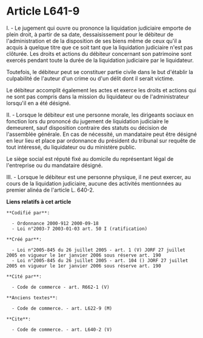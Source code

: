 # Article L641-9

I. - Le jugement qui ouvre ou prononce la liquidation judiciaire emporte de plein droit, à partir de sa date, dessaisissement
pour le débiteur de l'administration et de la disposition de ses biens même de ceux qu'il a acquis à quelque titre que ce
soit tant que la liquidation judiciaire n'est pas clôturée. Les droits et actions du débiteur concernant son patrimoine sont
exercés pendant toute la durée de la liquidation judiciaire par le liquidateur.

Toutefois, le débiteur peut se constituer partie civile dans le but d'établir la culpabilité de l'auteur d'un crime ou d'un
délit dont il serait victime.

Le débiteur accomplit également les actes et exerce les droits et actions qui ne sont pas compris dans la mission du
liquidateur ou de l'administrateur lorsqu'il en a été désigné.

II. - Lorsque le débiteur est une personne morale, les dirigeants sociaux en fonction lors du prononcé du jugement de
liquidation judiciaire le demeurent, sauf disposition contraire des statuts ou décision de l'assemblée générale. En cas de
nécessité, un mandataire peut être désigné en leur lieu et place par ordonnance du président du tribunal sur requête de tout
intéressé, du liquidateur ou du ministère public.

Le siège social est réputé fixé au domicile du représentant légal de l'entreprise ou du mandataire désigné.

III. - Lorsque le débiteur est une personne physique, il ne peut exercer, au cours de la liquidation judiciaire, aucune des
activités mentionnées au premier alinéa de l'article L. 640-2.

**Liens relatifs à cet article**

	**Codifié par**:

	  - Ordonnance 2000-912 2000-09-18
	  - Loi n°2003-7 2003-01-03 art. 50 I (ratification)

	**Créé par**:

	  - Loi n°2005-845 du 26 juillet 2005 - art. 1 (V) JORF 27 juillet 2005 en vigueur le 1er janvier 2006 sous réserve art. 190
	  - Loi n°2005-845 du 26 juillet 2005 - art. 104 () JORF 27 juillet 2005 en vigueur le 1er janvier 2006 sous réserve art. 190

	**Cité par**:

	  - Code de commerce - art. R662-1 (V)

	**Anciens textes**:

	  - Code de commerce. - art. L622-9 (M)

	**Cite**:

	  - Code de commerce. - art. L640-2 (V)
